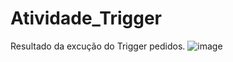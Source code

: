 # Atividade_Trigger

Resultado da excução do Trigger pedidos.
![image](https://github.com/RodLeite/Atividade_Trigger/assets/56495160/16f37b96-7be3-4e5b-b394-cc3e6e156e17)
